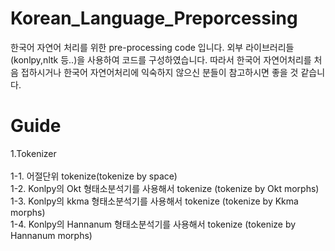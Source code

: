 # Korean_Language_Preporcessing

한국어 자연어 처리를 위한 pre-processing code 입니다. 외부 라이브러리들(konlpy,nltk 등..)을 사용하여 코드를 구성하였습니다. 따라서 한국어 자연어처리를 처음 접하시거나 한국어 자연어처리에 익숙하지 않으신 분들이 참고하시면 좋을 것 같습니다.

 
# Guide

1.Tokenizer</br></br>
1-1. 어절단위 tokenize(tokenize by space) </br>
1-2. Konlpy의 Okt 형태소분석기를 사용해서 tokenize (tokenize by Okt morphs)</br>
1-3. Konlpy의 kkma 형태소분석기를 사용해서 tokenize (tokenize by Kkma morphs)</br>
1-4. Konlpy의 Hannanum 형태소분석기를 사용해서 tokenize (tokenize by Hannanum morphs)</br>
